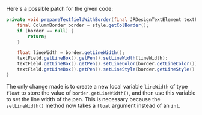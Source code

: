 Here's a possible patch for the given code:

```java
private void prepareTextfieldWithBorder(final JRDesignTextElement textField, final ColumnStyle style) {
    final ColumnBorder border = style.getColBorder();
    if (border == null) {
        return;
    }

    float lineWidth = border.getLineWidth();
    textField.getLineBox().getPen().setLineWidth(lineWidth);
    textField.getLineBox().getPen().setLineColor(border.getLineColor());
    textField.getLineBox().getPen().setLineStyle(border.getLineStyle().getLineStyleEnum());
}
```

The only change made is to create a new local variable `lineWidth` of type `float` to store the value of `border.getLineWidth()`, and then use this variable to set the line width of the pen. This is necessary because the `setLineWidth()` method now takes a `float` argument instead of an `int`.